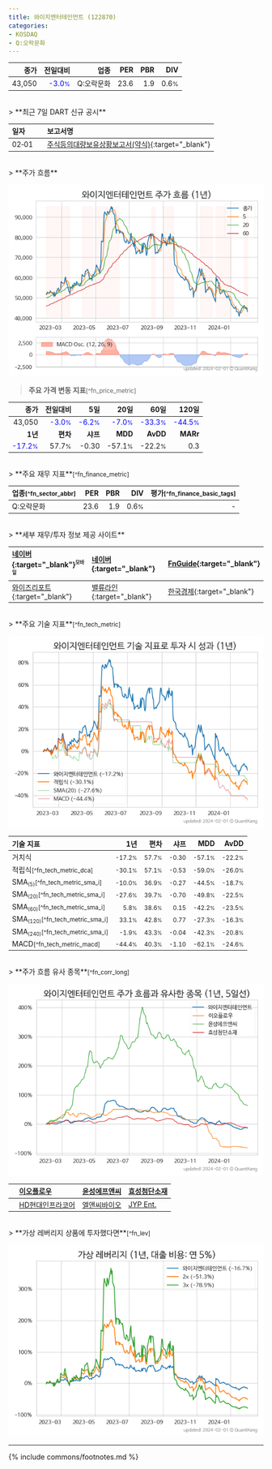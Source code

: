 ```yaml
---
title: 와이지엔터테인먼트 (122870)
categories:
- KOSDAQ
- Q:오락문화
---
```

| **종가** | **전일대비** | **업종** | **PER** | **PBR** | **DIV** |
| -------: | -----------: | -------: | ------: | ------: | ------: |
| 43,050 | <span style="color: blue">-3.0<small>%</small></span> | Q:오락문화 | 23.6 | 1.9 | 0.6<small>%</small> |

<!-- more -->

<br>
> **최근 7일 DART 신규 공시**<a id="dart"></a>


| **일자** |      | **보고서명** |
| :------- | :--- | :----------- |
| 02&#x2011;01 | | [주식등의대량보유상황보고서(약식)](https://dart.fss.or.kr/dsaf001/main.do?rcpNo=20240201000299){:target="_blank"} |

<br>
> **주가 흐름**<a id="price"></a>

![122870](/stock/images/122870.png)

> **주요 가격 변동 지표**<small>[^fn_price_metric]</small>

| **종가** | **전일대비** | **5일** | **20일** | **60일** | **120일** |
| -------: | -----------: | ------: | -------: | -------: | --------: |
| 43,050 | <span style="color: blue">-3.0<small>%</small></span> | <span style="color: blue">-6.2<small>%</small></span> | <span style="color: blue">-7.0<small>%</small></span> | <span style="color: blue">-33.3<small>%</small></span> | <span style="color: blue">-44.5<small>%</small></span> |
| **1년** | **편차** | **샤프** | **MDD** | **AvDD** | **MARr** |
| <span style="color: blue">-17.2<small>%</small></span> | 57.7<small>%</small> | -0.30 | -57.1<small>%</small> | -22.2<small>%</small> | 0.3 |

<br>
> **주요 재무 지표**<small>[^fn_finance_metric]</small>

| **업종**<small>[^fn_sector_abbr]</small> | **PER** | **PBR** | **DIV** | **평가**<small>[^fn_finance_basic_tags]</small> |
| :--------------------------------------- | ------: | ------: | ------: | ----------------------------------------------: |
| Q:오락문화 | 23.6 | 1.9 | 0.6<small>%</small> | - |

<br>
> **세부 재무/투자 정보 제공 사이트**

| [네이버](https://m.stock.naver.com/domestic/stock/122870/finance/summary){:target="_blank"}<sup><small>모바일</small></sup> | [네이버](https://finance.naver.com/item/coinfo.naver?code=122870){:target="_blank"} | [FnGuide](https://comp.fnguide.com/SVO2/ASP/SVD_Invest.asp?gicode=A122870&MenuYn=Y){:target="_blank"} |
| :----- | :--- | :--- |
| [와이즈리포트](https://comp.wisereport.co.kr/company/c1040001.aspx?cmp_cd=122870){:target="_blank"} | [밸류라인](https://www.valueline.co.kr/finance/summary/122870){:target="_blank"} | [한국경제](https://markets.hankyung.com/stock/122870/financial-summary){:target="_blank"} |

<br>
> **주요 기술 지표**<small>[^fn_tech_metric]</small>


![122870](/stock/images/122870_tech.png)

| **기술 지표** | **1년** | **편차** | **샤프** | **MDD** | **AvDD** |
| :------------ | ------: | -----------: | -------: | ------: | -------: |
| 거치식 | <small>-17.2<small>%</small></small> | <small>57.7<small>%</small></small> | <small>-0.30</small> | <small>-57.1<small>%</small></small> | <small>-22.2<small>%</small></small> |
| 적립식<small>[^fn_tech_metric_dca]</small> | <small>-30.1<small>%</small></small> | <small>57.1<small>%</small></small> | <small>-0.53</small> | <small>-59.0<small>%</small></small> | <small>-26.0<small>%</small></small> |
| SMA<small><sub>(5)</sub></small><small>[^fn_tech_metric_sma_i]</small> | <small>-10.0<small>%</small></small> | <small>36.9<small>%</small></small> | <small>-0.27</small> | <small>-44.5<small>%</small></small> | <small>-18.7<small>%</small></small> |
| SMA<small><sub>(20)</sub></small><small>[^fn_tech_metric_sma_i]</small> | <small>-27.6<small>%</small></small> | <small>39.7<small>%</small></small> | <small>-0.70</small> | <small>-49.8<small>%</small></small> | <small>-22.5<small>%</small></small> |
| SMA<small><sub>(60)</sub></small><small>[^fn_tech_metric_sma_i]</small> | <small>5.8<small>%</small></small> | <small>38.6<small>%</small></small> | <small>0.15</small> | <small>-42.2<small>%</small></small> | <small>-23.5<small>%</small></small> |
| SMA<small><sub>(120)</sub></small><small>[^fn_tech_metric_sma_i]</small> | <small>33.1<small>%</small></small> | <small>42.8<small>%</small></small> | <small>0.77</small> | <small>-27.3<small>%</small></small> | <small>-16.3<small>%</small></small> |
| SMA<small><sub>(240)</sub></small><small>[^fn_tech_metric_sma_i]</small> | <small>-1.9<small>%</small></small> | <small>43.3<small>%</small></small> | <small>-0.04</small> | <small>-42.3<small>%</small></small> | <small>-20.8<small>%</small></small> |
| MACD<small>[^fn_tech_metric_macd]</small> | <small>-44.4<small>%</small></small> | <small>40.3<small>%</small></small> | <small>-1.10</small> | <small>-62.1<small>%</small></small> | <small>-24.6<small>%</small></small> |

<br>
> **주가 흐름 유사 종목**<a id="corr"></a><small>[^fn_corr_long]</small>

![122870](/stock/images/122870_corr.png)

|    | [이오플로우](/294090/) | [윤성에프앤씨](/372170/) | [효성첨단소재](/298050/) |
| :- | :------------------------------------- | :------------------------------------- | :--------------------------------------|
|    | [HD현대인프라코어](/042670/) | [엘앤씨바이오](/290650/) | [JYP Ent.](/035900/) |

<br>
> **가상 레버리지 상품에 투자했다면**<a id="2x"></a><small>[^fn_lev]</small>

![122870](/stock/images/122870_2x.png)

---
{% include commons/footnotes.md %}